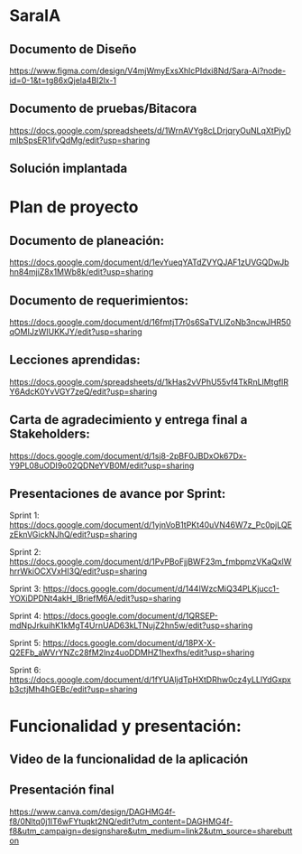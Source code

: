 # SaraIA

## Documento de Diseño
https://www.figma.com/design/V4mjWmyExsXhlcPIdxi8Nd/Sara-Ai?node-id=0-1&t=tg86xQjela4Bl2lx-1

## Documento de pruebas/Bitacora 
https://docs.google.com/spreadsheets/d/1WrnAVYg8cLDrjqryOuNLqXtPjyDmIbSpsER1ifvQdMg/edit?usp=sharing

## Solución implantada

# Plan de proyecto
## Documento de planeación:
https://docs.google.com/document/d/1evYueqYATdZVYQJAF1zUVGQDwJbhn84mjiZ8x1MWb8k/edit?usp=sharing

## Documento de requerimientos:
https://docs.google.com/document/d/16fmtjT7r0s6SaTVLlZoNb3ncwJHR50qOMIJzWIUKKJY/edit?usp=sharing

## Lecciones aprendidas:
https://docs.google.com/spreadsheets/d/1kHas2vVPhU55vf4TkRnLlMtgflRY6AdcK0YvVGY7zeQ/edit?usp=sharing

## Carta de agradecimiento y entrega final a Stakeholders:
https://docs.google.com/document/d/1sj8-2pBF0JBDxOk67Dx-Y9PL08uODI9o02QDNeYVB0M/edit?usp=sharing

## Presentaciones de avance por Sprint:
Sprint 1: https://docs.google.com/document/d/1yjnVoB1tPKt40uVN46W7z_Pc0pjLQEzEknVGickNJhQ/edit?usp=sharing

Sprint 2: https://docs.google.com/document/d/1PvPBoFjjBWF23m_fmbpmzVKaQxlWhrrWkiOCXVxHI3Q/edit?usp=sharing

Sprint 3: https://docs.google.com/document/d/144IWzcMiQ34PLKjucc1-YOXiDPDNt4akH_IBriefM6A/edit?usp=sharing

Sprint 4: https://docs.google.com/document/d/1QRSEP-mdNpJrkuihK1kMgT4UrnUAD63kLTNujZ2hn5w/edit?usp=sharing

Sprint 5: https://docs.google.com/document/d/18PX-X-Q2EFb_aWVrYNZc28fM2lnz4uoDDMHZ1hexfhs/edit?usp=sharing

Sprint 6: https://docs.google.com/document/d/1fYUAljdTpHXtDRhw0cz4yLLlYdGxpxb3ctjMh4hGEBc/edit?usp=sharing

# Funcionalidad y presentación:

## Video de la funcionalidad de la aplicación

## Presentación final
https://www.canva.com/design/DAGHMG4f-f8/0Nltq0j1lT6wFYtuqkt2NQ/edit?utm_content=DAGHMG4f-f8&utm_campaign=designshare&utm_medium=link2&utm_source=sharebutton
